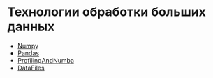 # Технологии обработки больших данных

* [Numpy](https://github.com/AlexParog/TOBD_5sem/blob/main/01_numpy_%D0%91%D0%B8%D0%B1%D0%B8%D0%BA_%D0%90%D0%BB%D0%B5%D0%BA%D1%81%D0%B0%D0%BD%D0%B4%D1%80.ipynb)
* [Pandas](https://github.com/AlexParog/TOBD_5sem/blob/main/02_pandas_%D0%91%D0%B8%D0%B1%D0%B8%D0%BA_%D0%90%D0%BB%D0%B5%D0%BA%D1%81%D0%B0%D0%BD%D0%B4%D1%80.ipynb)
* [ProfilingAndNumba](https://github.com/AlexParog/TOBD_5sem/blob/main/03_profiling_%D0%91%D0%B8%D0%B1%D0%B8%D0%BA_%D0%90%D0%BB%D0%B5%D0%BA%D1%81%D0%B0%D0%BD%D0%B4%D1%80_%D0%B22.ipynb)
* [DataFiles](https://github.com/AlexParog/TOBD_5sem/blob/main/04_data_files_%D0%91%D0%B8%D0%B1%D0%B8%D0%BA_%D0%90%D0%BB%D0%B5%D0%BA%D1%81%D0%B0%D0%BD%D0%B4%D1%80.ipynb)
